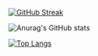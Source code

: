[![GitHub Streak](https://streak-stats.demolab.com?user=zPrototype&theme=github-dark&hide_border=true)](https://git.io/streak-stats)

![Anurag's GitHub stats](https://github-readme-stats.vercel.app/api?username=zPrototype&show_icons=true&theme=tokyonight)

[![Top Langs](https://github-readme-stats.vercel.app/api/top-langs/?username=zPrototype&layout=compact&theme=tokyonight)](https://github.com/anuraghazra/github-readme-stats)
